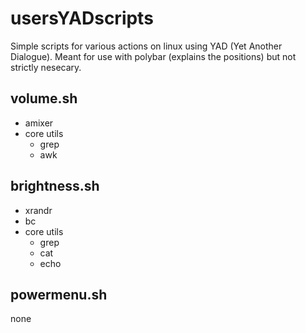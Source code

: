 # usersYADscripts
Simple scripts for various actions on linux using YAD (Yet Another Dialogue).
Meant for use with polybar (explains the positions) but not strictly nesecary.

## volume.sh
- amixer
- core utils
  + grep
  + awk


## brightness.sh
- xrandr
- bc
- core utils
  + grep
  + cat
  + echo 

## powermenu.sh
none
